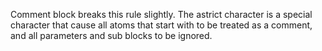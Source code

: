 <!--
(dl
    (section-meta
        (title Exception to the Rule)
    )
)
-->

Comment block breaks this rule slightly. The astrict character is a special character that cause all atoms that start with to be treated as a comment, and all parameters and sub blocks to be ignored.